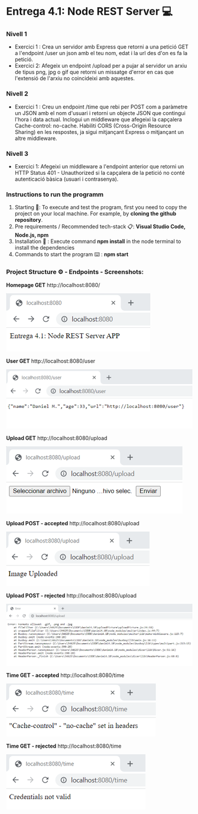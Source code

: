 # Entrega 4.1: Node REST Server 💻

### Nivell 1
- Exercici 1 : Crea un servidor amb Express que retorni a una petició GET a l'endpoint /user un json amb el teu nom, edat i la url des d'on es fa la petició.
- Exercici 2: Afegeix un endpoint /upload per a pujar al servidor un arxiu de tipus png, jpg o gif que retorni un missatge d'error en cas que l'extensió de l'arxiu no coincideixi amb aquestes.

### Nivell 2
- Exercici 1 : Creu un endpoint /time que rebi per POST com a paràmetre un JSON amb el nom d'usuari i retorni un objecte JSON que contingui l'hora i data actual. Inclogui un middleware que afegeixi la capçalera Cache-control: no-cache. Habiliti CORS (Cross-Origin Resource Sharing) en les respostes, ja sigui mitjançant Express o mitjançant un altre middleware.

### Nivell 3
- Exercici 1: Afegeixi un middleware a l'endpoint anterior que retorni un HTTP Status 401 - Unauthorized si la capçalera de la petició no conté autenticació bàsica (usuari i contrasenya).

### Instructions to run the programm
1) Starting 🚀: To execute and test the program, first you need to copy the project on your local machine. For example, by **cloning the github repository**. 
2) Pre requirements / Recommended tech-stack 📋: **Visual Studio Code, Node.js, npm**
3) Installation 🔧 : Execute command **npm install** in the node terminal to install the dependencies
4) Commands to start the program ⌨️ : **npm start**

### Project Structure ⚙️ - Endpoints - Screenshots: 

**Homepage GET** http://localhost:8080/

![](https://raw.githubusercontent.com/zeleugim88/nodeInitialDemo/desarrollo/screenshots/home.png)

**User GET** http://localhost:8080/user

![](https://raw.githubusercontent.com/zeleugim88/nodeInitialDemo/desarrollo/screenshots/user.png)

**Upload GET** http://localhost:8080/upload

![](https://raw.githubusercontent.com/zeleugim88/nodeInitialDemo/desarrollo/screenshots/upload-get.png)

**Upload POST - accepted** http://localhost:8080/upload

![](https://raw.githubusercontent.com/zeleugim88/nodeInitialDemo/desarrollo/screenshots/upload-post.png)

**Upload POST - rejected** http://localhost:8080/upload

![](https://raw.githubusercontent.com/zeleugim88/nodeInitialDemo/desarrollo/screenshots/upload-post-rejected.png)

**Time GET - accepted** http://localhost:8080/time

![](https://raw.githubusercontent.com/zeleugim88/nodeInitialDemo/desarrollo/screenshots/time-get.png)

**Time GET - rejected** http://localhost:8080/time

![](https://raw.githubusercontent.com/zeleugim88/nodeInitialDemo/desarrollo/screenshots/time.png)
